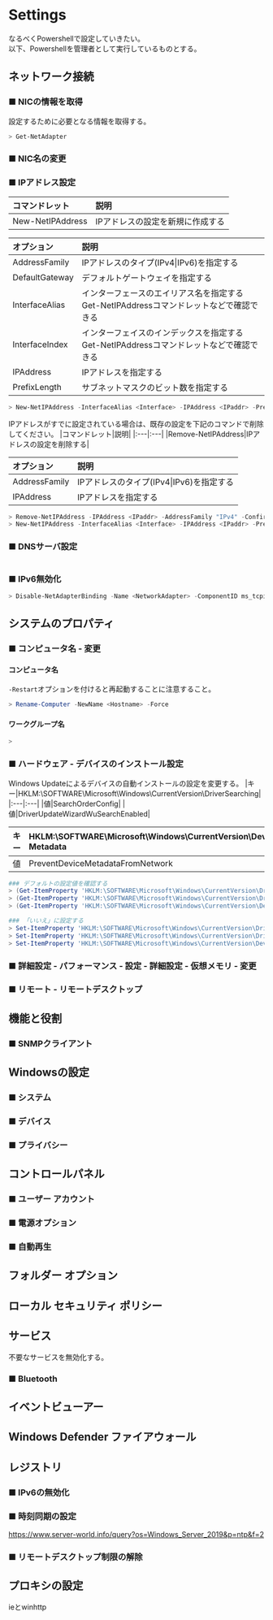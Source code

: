 # Settings
なるべくPowershellで設定していきたい。  
以下、Powershellを管理者として実行しているものとする。
## ネットワーク接続
### ■ NICの情報を取得
設定するために必要となる情報を取得する。
```ps1
> Get-NetAdapter
```
### ■ NIC名の変更
### ■ IPアドレス設定
|コマンドレット|説明|
|:---|:---|
|New-NetIPAddress|IPアドレスの設定を新規に作成する|

|オプション|説明|
|:---|:---|
|AddressFamily|IPアドレスのタイプ(IPv4\|IPv6)を指定する|
|DefaultGateway|デフォルトゲートウェイを指定する|
|InterfaceAlias|インターフェースのエイリアス名を指定する</br>Get-NetIPAddressコマンドレットなどで確認できる|
|InterfaceIndex|インターフェイスのインデックスを指定する</br>Get-NetIPAddressコマンドレットなどで確認できる|
|IPAddress|IPアドレスを指定する|
|PrefixLength|サブネットマスクのビット数を指定する|

```ps1
> New-NetIPAddress -InterfaceAlias <Interface> -IPAddress <IPaddr> -PrefixLength <Prefix> -AddressFamily "IPv4" -DefaultGateway <Gateway>
```

IPアドレスがすでに設定されている場合は、既存の設定を下記のコマンドで削除してください。
|コマンドレット|説明|
|:---|:---|
|Remove-NetIPAddress|IPアドレスの設定を削除する|

|オプション|説明|
|:---|:---|
|AddressFamily|IPアドレスのタイプ(IPv4\|IPv6)を指定する|
|IPAddress|IPアドレスを指定する|

```ps1
> Remove-NetIPAddress -IPAddress <IPaddr> -AddressFamily "IPv4" -Confirm
> New-NetIPAddress -InterfaceAlias <Interface> -IPAddress <IPaddr> -PrefixLength <Prefix> -AddressFamily "IPv4" -DefaultGateway <Gateway>
```

### ■ DNSサーバ設定
```ps1
```
### ■ IPv6無効化
```ps1
> Disable-NetAdapterBinding -Name <NetworkAdapter> -ComponentID ms_tcpip6
```
## システムのプロパティ
### ■ コンピュータ名 - 変更
#### コンピュータ名
`-Restart`オプションを付けると再起動することに注意すること。
```ps1
> Rename-Computer -NewName <Hostname> -Force
```
#### ワークグループ名
```ps1
> 
```
### ■ ハードウェア - デバイスのインストール設定
Windows Updateによるデバイスの自動インストールの設定を変更する。
|キー|HKLM:\SOFTWARE\Microsoft\Windows\CurrentVersion\DriverSearching|
|:---|:---|
|値|SearchOrderConfig|
|値|DriverUpdateWizardWuSearchEnabled|

|キー|HKLM:\SOFTWARE\Microsoft\Windows\CurrentVersion\Device Metadata|
|:---|:---|
|値|PreventDeviceMetadataFromNetwork|

```ps1
### デフォルトの設定値を確認する
> (Get-ItemProperty 'HKLM:\SOFTWARE\Microsoft\Windows\CurrentVersion\DriverSearching').'SearchOrderConfig'
> (Get-ItemProperty 'HKLM:\SOFTWARE\Microsoft\Windows\CurrentVersion\DriverSearching').'DriverUpdateWizardWuSearchEnabled'
> (Get-ItemProperty 'HKLM:\SOFTWARE\Microsoft\Windows\CurrentVersion\Device Metadata').'PreventDeviceMetadataFromNetwork'
```
```ps1
### 「いいえ」に設定する
> Set-ItemProperty 'HKLM:\SOFTWARE\Microsoft\Windows\CurrentVersion\DriverSearching' -name 'SearchOrderConfig' -value '0' -type DWord
> Set-ItemProperty 'HKLM:\SOFTWARE\Microsoft\Windows\CurrentVersion\DriverSearching' -name 'DriverUpdateWizardWuSearchEnabled' -value '0' -type DWord
> Set-ItemProperty 'HKLM:\SOFTWARE\Microsoft\Windows\CurrentVersion\Device Metadata' -name 'PreventDeviceMetadataFromNetwork' -value '1' -type DWord
```
### ■ 詳細設定 - パフォーマンス - 設定 - 詳細設定 - 仮想メモリ - 変更
### ■ リモート - リモートデスクトップ
## 機能と役割
### ■ SNMPクライアント
## Windowsの設定
### ■ システム
### ■ デバイス
### ■ プライバシー
## コントロールパネル
### ■ ユーザー アカウント
### ■ 電源オプション
### ■ 自動再生
## フォルダー オプション
## ローカル セキュリティ ポリシー
## サービス
不要なサービスを無効化する。
### ■ Bluetooth
## イベントビューアー
## Windows Defender ファイアウォール
## レジストリ
### ■ IPv6の無効化
### ■ 時刻同期の設定
https://www.server-world.info/query?os=Windows_Server_2019&p=ntp&f=2
### ■ リモートデスクトップ制限の解除
## プロキシの設定
ieとwinhttp

